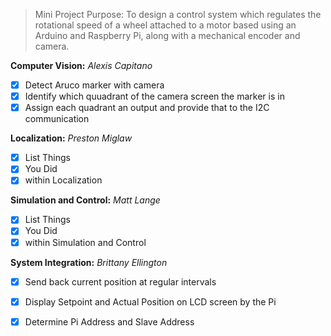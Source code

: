 > Mini Project Purpose: To design a control system which regulates the rotational speed of a wheel attached to a motor based using an Arduino and Raspberry Pi, along with a mechanical encoder and camera. 


**Computer Vision:** *Alexis Capitano*

- [x] Detect Aruco marker with camera
- [x] Identify which quuadrant of the camera screen the marker is in 
- [x] Assign each quadrant an output and provide that to the I2C communication

**Localization:** *Preston Miglaw*

- [x] List Things
- [x] You Did
- [x] within Localization

**Simulation and Control:** *Matt Lange*

- [x] List Things
- [x] You Did
- [x] within Simulation and Control

**System Integration:** *Brittany Ellington*

- [x] Send back current position at regular intervals
- [x] Display Setpoint and Actual Position on LCD screen by the Pi
- [x] Determine Pi Address and Slave Address



